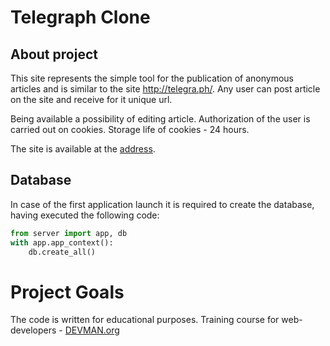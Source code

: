 # Telegraph Clone

## About project

This site represents the simple tool for the publication of anonymous
articles and is similar to the site http://telegra.ph/.
Any user can post article on the site and receive for it unique url.

Being available a possibility of editing article. Authorization of the
user is carried out on cookies. Storage life of cookies - 24 hours.

The site is available at the [address](https://mytelegraph.herokuapp.com/).

## Database
In case of the first application launch it is required to create the
database, having executed the following code:
```python
from server import app, db
with app.app_context():
    db.create_all()
```

# Project Goals

The code is written for educational purposes. Training course for web-developers - [DEVMAN.org](https://devman.org)
